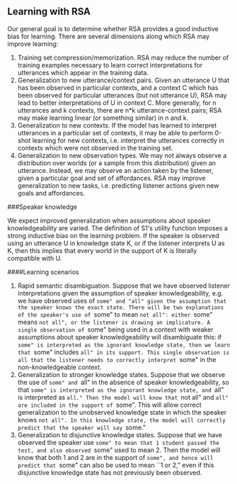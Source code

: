 ## Learning with RSA

Our general goal is to determine whether RSA provides a good inductive bias for learning. There are several dimensions along which RSA may improve learning:

1. Training set compression/memorization. RSA may reduce the number of training examples necessary to learn correct interpretations for utterances which appear in the training data.
2. Generalization to new utterance/context pairs. Given an utterance U that has been observed in particular contexts, and a context C which has been observed for particular utterances (but not utterance U), RSA may lead to better interpretations of U in context C. More generally, for n utterances and k contexts, there are n*k utterance-context pairs; RSA may make learning linear (or something similar) in n and k. 
3. Generalization to new contexts. If the model has learned to interpret utterances in a particular set of contexts, it may be able to perform 0-shot learning for new contexts, i.e. interpret the utterances correctly in contexts which were not observed in the training set. 
4. Generalization to new observation types. We may not always observe a distribution over worlds (or a sample from this distribution) given an utterance. Instead, we may observe an action taken by the listener, given a particular goal and set of affordances. RSA may improve generalization to new tasks, i.e. predicting listener actions given new goals and affordances.

###Speaker knowledge

We expect improved generalization when assumptions about speaker knowledgeability are varied. The definition of S1's utility function imposes a strong inductive bias on the learning problem. If the speaker is observed using an utterance U in knowledge state K, or if the listener interprets U as K, then this implies that every world in the support of K is literally compatible with U. 

####Learning scenarios
1. Rapid semantic disambiguation. Suppose that we have observed listener interpretations given the assumption of speaker knowledgeability, e.g. we have observed uses of ``some" and "all" given the assumption that the speaker knows the exact state. There will be two explanations of the speaker's use of ``some" to mean ``not all": either ``some" means ``not all", or the listener is drawing an implicature. A single observation of ``some" being used in a context with weaker assumptions about speaker knowledgeability will disambiguate this: if ``some" is interpreted as the ignorant knowledge state, then we learn that ``some" includes ``all" in its support. This single observation is all that the listener needs to correctly interpret ``some" in the non-knowledgeable context.
2. Generalization to stronger knowledge states. Suppose that we observe the use of ``some" and ``all" in the absence of speaker knowledgeability, so that ``some" is interpreted as the ignorant knowledge state, and ``all" is interpreted as ``all." Then the model will know that ``not all" and ``all" are included in the support of ``some". This will allow correct generalization to the unobserved knowledge state in which the speaker knows ``not all". In this knowledge state, the model will correctly predict that the speaker will say ``some."
3. Generalization to disjunctive knowledge states. Suppose that we have observed the speaker use ``some" to mean that 1 student passed the test, and also observed ``some" used to mean 2. Then the model will know that both 1 and 2 are in the support of ``some", and hence will predict that ``some" can also be used to mean ``1 or 2," even if this disjunctive knowledge state has not previously been observed.

